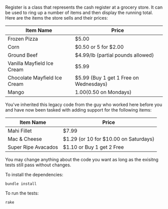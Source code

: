 Register is a class that represents the cash register at a
grocery store. It can be used to ring up a number of items and then display the
running total. Here are the items the store sells and their prices:

| Item Name                    | Price                                  |
|------------------------------|----------------------------------------|
| Frozen Pizza                 | $5.00                                  |
| Corn                         | $0.50 or 5 for $2.00                   |
| Ground Beef                  | $4.99/lb (partial pounds allowed)      |
| Vanilla Mayfield Ice Cream   | $5.99                                  |
| Chocolate Mayfield Ice Cream | $5.99 (Buy 1 get 1 Free on Wednesdays) |
| Mango                        | $1.00 ($0.50 on Mondays)               |

You've inherited this legacy code from the guy who worked here before you and
have now been tasked with adding support for the following items:

| Item Name           | Price                                 |
|---------------------|---------------------------------------|
| Mahi Fillet         | $7.99                                 |
| Mac & Cheese        | $1.29 (or 10 for $10.00 on Saturdays) |
| Super Ripe Avacados | $1.10 or Buy 1 get 2 Free             |

You may change anything about the code you want as long as the exisitng tests
still pass without changes.

To install the dependencies:

    bundle install

To run the tests:

    rake
